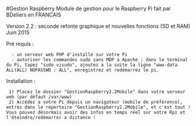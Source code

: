 #Gestion Raspberry
Module de gestion pour le Raspberry Pi fait par BDeliers en FRANCAIS

Version 2.2 : seconde refonte graphique et nouvelles fonctions (SD et RAM)
Juin 2015

Pré requis :

      - un serveur web PHP d'installé sur votre Pi
      - autoriser les commandes sudo sans MDP a Apache : dans le terminal du Pi, tapez "sudo visudo", ajoutez a la suite la ligne "www-data ALL(ALL) NOPASSWD : ALL", enregistrez et redémarrez le pi.

Installation :

     1) Placez le dossier "GestionRaspberry2.2Mobile" dans votre serveur web (par défaut /var/www)
     2) Accédez a votre Pi depuis un navigateur (mobile de préférence), entrez dans le répertoire "GestionRaspberry2.2Mobile", et c'est tout ! Vous pouvez désormais avoir des infos en temps réel sur votre Rpi et l'éteindre/redémarrer a distance !

